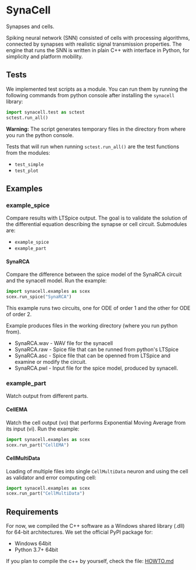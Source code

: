 # SynaCell

Synapses and cells.

Spiking neural network (SNN) consisted of cells with processing algorithms, connected by synapses with realistic signal transmission properties. The engine that runs the SNN is written in plain C++ with interface in Python, for simplicity and platform mobility.

## Tests

We implemented test scripts as a module. You can run them by running the following commands from python console after installing the `synacell` library:

```python
import synacell.test as sctest
sctest.run_all()
```

**Warning:** The script generates temporary files in the directory from where you run the python console.

Tests that will run when running `sctest.run_all()` are the test functions from the modules:

- `test_simple`
- `test_plot`

## Examples

### example_spice

Compare results with LTSpice output. The goal is to validate the solution of the differential equation describing the synapse or cell circuit. Submodules are:

- `example_spice`
- `example_part`

#### SynaRCA

Compare the difference between the spice model of the SynaRCA circuit and the synacell model. Run the example:

```python
import synacell.examples as scex
scex.run_spice("SynaRCA")
```

This example runs two circuits, one for ODE of order 1 and the other for ODE of order 2.

Example produces files in the working directory (where you run python from).
- SynaRCA.wav - WAV file for the synacell
- SynaRCA.raw - Spice file that can be runned from python's LTSpice
- SynaRCA.asc - Spice file that can be openned from LTSpice and examine or modify the circuit.
- SynaRCA.pwl - Input file for the spice model, produced by synacell.

### example_part

Watch output from different parts.

#### CellEMA

Watch the cell output (vo) that performs Exponential Moving Average from its input (vi). Run the example:

```python
import synacell.examples as scex
scex.run_part("CellEMA")
```

#### CellMultiData

Loading of multiple files into single `CellMultiData` neuron and using the cell as validator and error computing cell:

```python
import synacell.examples as scex
scex.run_part("CellMultiData")
```

## Requirements

For now, we compiled the C++ software as a Windows shared library (.dll) for 64-bit architectures. We set the official PyPI package for:

* Windows 64bit
* Python 3.7+ 64bit

If you plan to compile the c++ by yourself, check the file: [HOWTO.md](HOWTO.md)
